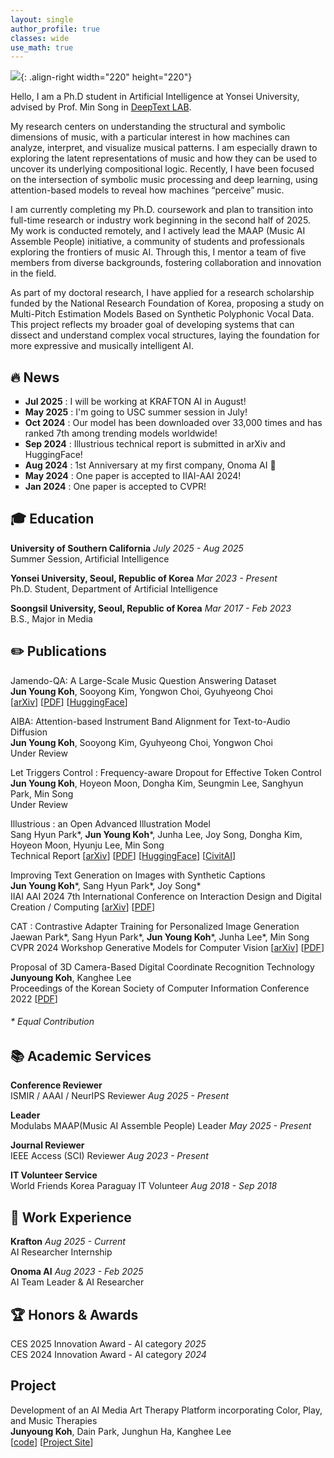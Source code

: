 ```yaml
---
layout: single
author_profile: true
classes: wide
use_math: true
---
```


![]({{site.url}}/assets/images/cv-photo.png){: .align-right width="220" height="220"}

Hello, I am a Ph.D student in Artificial Intelligence at Yonsei University, advised by Prof. Min Song in [DeepText LAB](https://deeptext.yonsei.ac.kr/home).

My research centers on understanding the structural and symbolic dimensions of music, with a particular interest in how machines can analyze, interpret, and visualize musical patterns. I am especially drawn to exploring the latent representations of music and how they can be used to uncover its underlying compositional logic. Recently, I have been focused on the intersection of symbolic music processing and deep learning, using attention-based models to reveal how machines “perceive” music.

I am currently completing my Ph.D. coursework and plan to transition into full-time research or industry work beginning in the second half of 2025. My work is conducted remotely, and I actively lead the MAAP (Music AI Assemble People) initiative, a community of students and professionals exploring the frontiers of music AI. Through this, I mentor a team of five members from diverse backgrounds, fostering collaboration and innovation in the field.

As part of my doctoral research, I have applied for a research scholarship funded by the National Research Foundation of Korea, proposing a study on Multi-Pitch Estimation Models Based on Synthetic Polyphonic Vocal Data. This project reflects my broader goal of developing systems that can dissect and understand complex vocal structures, laying the foundation for more expressive and musically intelligent AI.

## 🔥 News
<ul style="list-style-type: square;">
  <li><strong>Jul 2025</strong> : I will be working at KRAFTON AI in August! </li>
  <li><strong>May 2025</strong> : I'm going to USC summer session in July! </li>
  <li><strong>Oct 2024</strong> : Our model has been downloaded over 33,000 times and has ranked 7th among trending models worldwide! </li>
  <li><strong>Sep 2024</strong> : Illustrious technical report is submitted in arXiv and HuggingFace! </li>
  <li><strong>Aug 2024</strong> : 1st Anniversary at my first company, Onoma AI 🎉 </li>
  <li><strong>May 2024</strong> : One paper is accepted to IIAI-AAI 2024!</li>
  <li><strong>Jan 2024</strong> : One paper is accepted to CVPR!</li>
</ul>

## 🎓 Education

**University of Southern California** *July 2025 - Aug 2025* <br>
Summer Session, Artificial Intelligence

**Yonsei University, Seoul, Republic of Korea** *Mar 2023 - Present*  
Ph.D. Student, Department of Artificial Intelligence  

**Soongsil University, Seoul, Republic of Korea** *Mar 2017 - Feb 2023*  
B.S., Major in Media

## ✏️ Publications  

Jamendo-QA: A Large-Scale Music Question Answering Dataset <br>
**Jun Young Koh**, Sooyong Kim, Yongwon Choi, Gyuhyeong Choi <br>
[[arXiv](https://arxiv.org/abs/2509.15662)] [[PDF](https://arxiv.org/pdf/2509.15662)] [[HuggingFace](https://huggingface.co/datasets/m-a-a-p/Jamendo-QA)]

AIBA: Attention-based Instrument Band Alignment for Text-to-Audio Diffusion <br>
**Jun Young Koh**, Sooyong Kim, Gyuhyeong Choi, Yongwon Choi <br>
Under Review

Let Triggers Control : Frequency-aware Dropout for Effective Token Control <br>
**Jun Young Koh**, Hoyeon Moon, Dongha Kim, Seungmin Lee, Sanghyun Park, Min Song <br>
Under Review

Illustrious : an Open Advanced Illustration Model <br>
Sang Hyun Park\*, **Jun Young Koh**\*, Junha Lee, Joy Song, Dongha Kim, Hoyeon Moon, Hyunju Lee, Min Song <br>
Technical Report [[arXiv](https://arxiv.org/abs/2409.19946)] [[PDF](https://arxiv.org/pdf/2409.19946)] [[HuggingFace](https://huggingface.co/OnomaAIResearch/Illustrious-xl-early-release-v0)] [[CivitAI](https://civitai.com/models/795765/illustrious-xl)]

Improving Text Generation on Images with Synthetic Captions <br>
**Jun Young Koh**\*, Sang Hyun Park\*, Joy Song\* <br>
IIAI AAI 2024 7th International Conference on Interaction Design and Digital Creation / Computing [[arXiv](https://arxiv.org/abs/2406.00505)] [[PDF](https://arxiv.org/abs/2406.00505.pdf)]

CAT : Contrastive Adapter Training for Personalized Image Generation <br>
Jaewan Park\*, Sang Hyun Park\*, **Jun Young Koh**\*, Junha Lee\*, Min Song <br>
CVPR 2024 Workshop Generative Models for Computer Vision [[arXiv](https://arxiv.org/abs/2404.07554)] [[PDF](https://arxiv.org/pdf/2404.07554.pdf)]

Proposal of 3D Camera-Based Digital Coordinate Recognition Technology <br>
**Junyoung Koh**, Kanghee Lee  
Proceedings of the Korean Society of Computer Information Conference 2022 [[PDF](https://koreascience.kr/article/CFKO202232249429413.pdf)]

###### * *Equal Contribution*

## 📚 Academic Services

**Conference Reviewer** <br>
ISMIR / AAAI / NeurIPS Reviewer *Aug 2025 - Present*

**Leader**<br>
Modulabs MAAP(Music AI Assemble People) Leader *May 2025 - Present*

**Journal Reviewer**<br> 
IEEE Access (SCI) Reviewer *Aug 2023 - Present*

**IT Volunteer Service**<br> 
World Friends Korea Paraguay IT Volunteer *Aug 2018 - Sep 2018*

## 🏢 Work Experience

**Krafton** *Aug 2025 - Current* <br>
AI Researcher Internship

**Onoma AI** *Aug 2023 - Feb 2025* <br>
AI Team Leader & AI Researcher

## 🏆 Honors & Awards
CES 2025 Innovation Award - AI category *2025* <br>
CES 2024 Innovation Award - AI category *2024* <br>

## Project
Development of an AI Media Art Therapy Platform incorporating Color, Play, and Music Therapies <br>
**Junyoung Koh**, Dain Park, Junghun Ha, Kanghee Lee  
[[code](https://github.com/FW2022)] [[Project Site](https://space4-u-client.vercel.app/space)]

